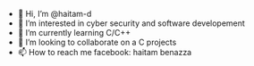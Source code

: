 - 👋 Hi, I’m @haitam-d
- 👀 I’m interested in cyber security and software developement
- 🌱 I’m currently learning C/C++
- 💞️ I’m looking to collaborate on a C projects
- 📫 How to reach me facebook: haitam benazza

<!---
haitam-d/haitam-d is a ✨ special ✨ repository because its `README.md` (this file) appears on your GitHub profile.
You can click the Preview link to take a look at your changes.
--->
